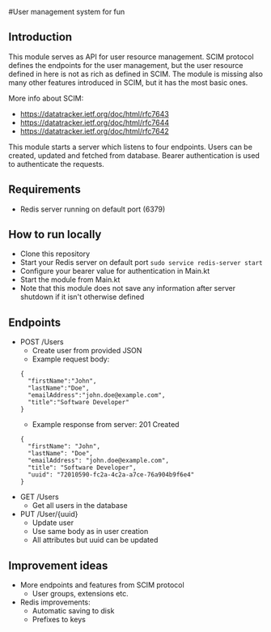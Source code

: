 #User management system for fun

## Introduction
This module serves as API for user resource management. SCIM protocol defines the endpoints
for the user management, but the user resource defined in here is not as rich as defined in SCIM.
The module is missing also many other features introduced in SCIM, but it has the most basic ones.

More info about SCIM:
- https://datatracker.ietf.org/doc/html/rfc7643
- https://datatracker.ietf.org/doc/html/rfc7644
- https://datatracker.ietf.org/doc/html/rfc7642

This module starts a server which listens to four endpoints. Users can be created, updated and fetched from database. 
Bearer authentication is used to authenticate the requests.

## Requirements
- Redis server running on default port (6379)

## How to run locally
- Clone this repository
- Start your Redis server on default port ```sudo service redis-server start```
- Configure your bearer value for authentication in Main.kt
- Start the module from Main.kt
- Note that this module does not save any information after server shutdown if it isn't otherwise defined
      
## Endpoints

- POST /Users
  - Create user from provided JSON
  - Example request body:
  ```
  {
    "firstName":"John",
    "lastName":"Doe",
    "emailAddress":"john.doe@example.com",
    "title":"Software Developer"
  }
  ```
  - Example response from server: 201 Created
  ```
  {
    "firstName": "John",
    "lastName": "Doe",
    "emailAddress": "john.doe@example.com",
    "title": "Software Developer",
    "uuid": "72010590-fc2a-4c2a-a7ce-76a904b9f6e4"
  }
  ```
- GET /Users
  - Get all users in the database
- PUT /User/{uuid}
  - Update user
  - Use same body as in user creation
  - All attributes but uuid can be updated
  
## Improvement ideas
- More endpoints and features from SCIM protocol
  - User groups, extensions etc.
- Redis improvements:
  - Automatic saving to disk
  - Prefixes to keys
